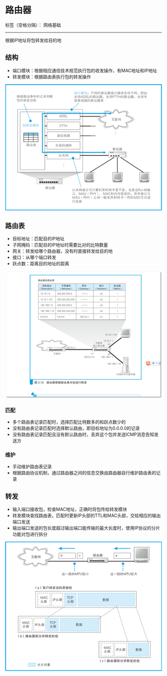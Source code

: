 # 路由器

标签（空格分隔）： 网络基础

---

根据IP地址将包转发给目的地

## 结构

* 端口模块：根据相应通信技术规范执行包的收发操作，有MAC地址和IP地址
* 转发模块：根据路由表执行包的转发操作

![路由器](https://raw.githubusercontent.com/wchaochao/images/master/gitbook-network-base/router.png)

## 路由表

* 目标地址：匹配目的IP地址
* 子网掩码：匹配目的IP地址时需要比对的比特数量
* 网关：转发给哪个路由器，没有时直接转发给目的地
* 接口：从哪个端口转发
* 跃点数：距离目的地址的距离

![路由表](https://raw.githubusercontent.com/wchaochao/images/master/gitbook-network-base/router-table.png)

### 匹配

* 多个路由表记录匹配时，选择匹配比特数多的和跃点数少的
* 没有路由表记录匹配时选择默认路由，即目标地址为0.0.0.0的记录
* 没有路由表记录匹配且没有默认路由时，丢弃这个包并发送ICMP消息告知发送方

### 维护

* 手动维护路由表记录
* 根据路由协议机制，通过路由器之间的信息交换由路由器自行维护路由表的记录

## 转发

* 输入端口接收包，检查MAC地址，正确时将包传给转发模块
* 转发模块查找路由表，匹配时更新IP头部的TTL和MAC头部，交给相应的输出端口发送
* 输出端口发送的包长度超过输出端口能传输的最大长度时，使用IP协议的分片功能对包进行拆分

![包分片](https://raw.githubusercontent.com/wchaochao/images/master/gitbook-network-base/ip-fragment.png)
